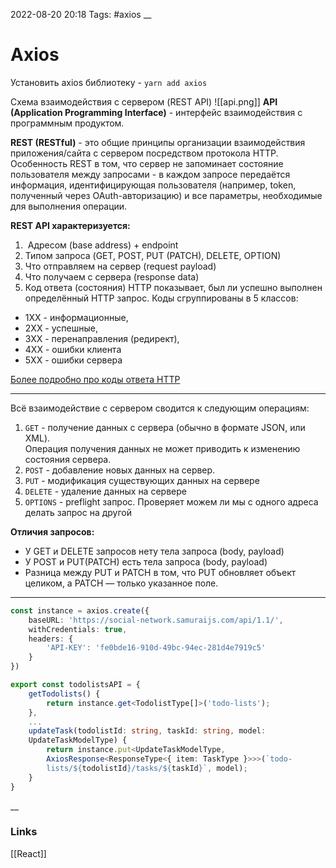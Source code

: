 2022-08-20 20:18
Tags: #axios
__
# Axios
Установить axios библиотеку - `yarn add axios`

Схема взаимодействия с сервером (REST API)
![[api.png]]
**API (Application Programming Interface)** - интерфейс взаимодействия с программным продуктом.  

**REST (RESTful)** - это общие принципы организации взаимодействия приложения/сайта с сервером посредством протокола HTTP. Особенность REST в том, что сервер не запоминает состояние пользователя между запросами - в каждом запросе передаётся информация, идентифицирующая пользователя (например, token, полученный через OAuth-авторизацию) и все параметры, необходимые для выполнения операции.  

**REST API характеризуется:**
1.   Адресом (base address) + endpoint
2.  Типом запроса (GET, POST, PUT (PATCH), DELETE, OPTION)
3.  Что отправляем на сервер (request payload)
4.  Что получаем с сервера (response data)
5.  Код ответа (состояния) HTTP показывает, был ли успешно выполнен определённый HTTP запрос. Коды сгруппированы в 5 классов:
-   1XX - информационные,
-   2XX - успешные,
-   3XX - перенаправления (редирект),
-   4XX - ошибки клиента
-   5XX - ошибки сервера

[Более подробно про коды ответа HTTP](https://developer.mozilla.org/ru/docs/Web/HTTP/Status)

---
Всё взаимодействие с сервером сводится к следующим операциям:
1.  `GET` - получение данных с сервера (обычно в формате JSON, или XML).  
    Операция получения данных не может приводить к изменению состояния сервера.
2.  `POST` - добавление новых данных на сервер.
3.  `PUT` - модификация существующих данных на сервере
4.  `DELETE` - удаление данных на сервере
5.  `OPTIONS` - preflight запрос. Проверяет можем ли мы с одного адреса делать запрос на другой

**Отличия запросов:**

-  У GET и DELETE запросов нету тела запроса (body, payload)
-  У POST и PUT(PATCH) есть тела запроса (body, payload)
-  Разница между PUT и PATCH в том, что PUT обновляет объект целиком, а PATCH — только указанное поле.
---
```ts
const instance = axios.create({  
    baseURL: 'https://social-network.samuraijs.com/api/1.1/',  
    withCredentials: true,  
    headers: {  
        'API-KEY': 'fe0bde16-910d-49bc-94ec-281d4e7919c5'  
    }  
})

export const todolistsAPI = {  
    getTodolists() {  
        return instance.get<TodolistType[]>('todo-lists');  
    },
    ...
    updateTask(todolistId: string, taskId: string, model: 
    UpdateTaskModelType) {  
	    return instance.put<UpdateTaskModelType, 
        AxiosResponse<ResponseType<{ item: TaskType }>>>(`todo- 
        lists/${todolistId}/tasks/${taskId}`, model);  
	}
}
```

__
### Links
[[React]]